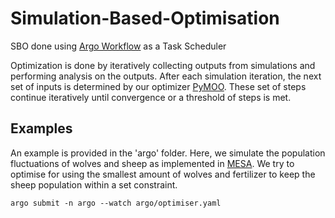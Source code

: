 # Simulation-Based-Optimisation

SBO done using [Argo Workflow](https://github.com/projectmesa/mesa) as a Task Scheduler

Optimization is done by iteratively collecting outputs from simulations and performing analysis on the outputs. After each simulation iteration, the next set of inputs is determined by our optimizer [PyMOO](https://github.com/anyoptimization/pymoo). These set of steps continue iteratively until convergence or a threshold of steps is met.

## Examples

An example is provided in the 'argo' folder. Here, we simulate the population fluctuations of wolves and sheep as implemented in [MESA](https://github.com/projectmesa/mesa). We try to optimise for using the smallest amount of wolves and fertilizer to keep the sheep population within a set constraint.

`argo submit -n argo --watch argo/optimiser.yaml`
